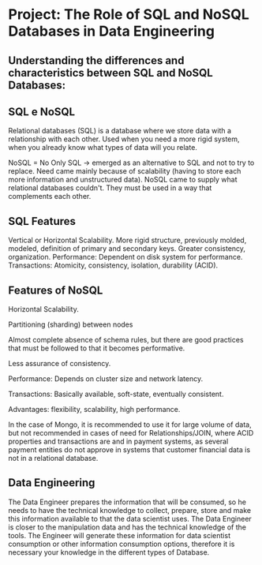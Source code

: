 # Project: The Role of SQL and NoSQL Databases in Data Engineering

## Understanding the differences and characteristics between SQL and NoSQL Databases:

## SQL e NoSQL

Relational databases (SQL) is a database where we store data with a relationship with each other. Used when you need a more rigid system, when you already know what types of data will you relate.

NoSQL = No Only SQL → emerged as an alternative to SQL and not to try to replace. Need came mainly because of scalability (having to store each more information and unstructured data). NoSQL came to supply what relational databases couldn't. They must be used in a way that complements each other.

## SQL Features

Vertical or Horizontal Scalability.
More rigid structure, previously molded, modeled, definition of primary and secondary keys.
Greater consistency, organization.
Performance: Dependent on disk system for performance.
Transactions: Atomicity, consistency, isolation, durability (ACID).

## Features of NoSQL

Horizontal Scalability.

Partitioning (sharding) between nodes

Almost complete absence of schema rules, but there are good practices that must be followed to that it becomes performative.

Less assurance of consistency.

Performance: Depends on cluster size and network latency.

Transactions: Basically available, soft-state, eventually consistent.

Advantages: flexibility, scalability, high performance.

In the case of Mongo, it is recommended to use it for large volume of data, but not recommended in cases of need for Relationships/JOIN, where ACID properties and transactions are and in payment systems, as several payment entities do not approve in systems that customer financial data is not in a relational database.

## Data Engineering
​The Data Engineer prepares the information that will be consumed, so he needs to have the technical knowledge to collect, prepare, store and make this information available to that the data scientist uses.​ The Data Engineer is closer to the manipulation data and has the technical knowledge of the tools.​ The Engineer will generate these information for data scientist consumption or other information consumption options, therefore it is necessary your knowledge in the different types of Database.
